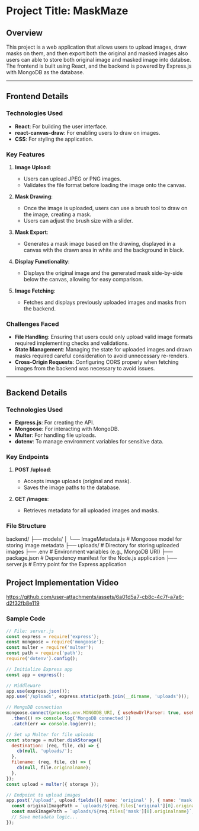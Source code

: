 # Project Title: MaskMaze

## Overview

This project is a web application that allows users to upload images, draw masks on them, and then export both the original and masked images also users can able to store both original image and masked image into databse. The frontend is built using React, and the backend is powered by Express.js with MongoDB as the database.

---

## Frontend Details

### Technologies Used
- **React**: For building the user interface.
- **react-canvas-draw**: For enabling users to draw on images.
- **CSS**: For styling the application.

### Key Features
1. **Image Upload**:
   - Users can upload JPEG or PNG images.
   - Validates the file format before loading the image onto the canvas.

2. **Mask Drawing**:
   - Once the image is uploaded, users can use a brush tool to draw on the image, creating a mask.
   - Users can adjust the brush size with a slider.

3. **Mask Export**:
   - Generates a mask image based on the drawing, displayed in a canvas with the drawn area in white and the background in black.

4. **Display Functionality**:
   - Displays the original image and the generated mask side-by-side below the canvas, allowing for easy comparison.

5. **Image Fetching**:
   - Fetches and displays previously uploaded images and masks from the backend.

### Challenges Faced
- **File Handling**: Ensuring that users could only upload valid image formats required implementing checks and validations.
- **State Management**: Managing the state for uploaded images and drawn masks required careful consideration to avoid unnecessary re-renders.
- **Cross-Origin Requests**: Configuring CORS properly when fetching images from the backend was necessary to avoid issues.

---

## Backend Details

### Technologies Used
- **Express.js**: For creating the API.
- **Mongoose**: For interacting with MongoDB.
- **Multer**: For handling file uploads.
- **dotenv**: To manage environment variables for sensitive data.

### Key Endpoints
1. **POST /upload**:
   - Accepts image uploads (original and mask).
   - Saves the image paths to the database.

2. **GET /images**:
   - Retrieves metadata for all uploaded images and masks.

### File Structure
backend/ 
├── models/ 
│       └── ImageMetadata.js # Mongoose model for storing image metadata 
├── uploads/ # Directory for storing uploaded images 
├── .env # Environment variables (e.g., MongoDB URI) 
├── package.json # Dependency manifest for the Node.js application 
├── server.js # Entry point for the Express application

## Project Implementation Video

https://github.com/user-attachments/assets/6a01d5a7-cb8c-4c7f-a7a6-d2f32fb8e119


### Sample Code

```javascript
// File: server.js
const express = require('express');
const mongoose = require('mongoose');
const multer = require('multer');
const path = require('path');
require('dotenv').config();

// Initialize Express app
const app = express();

// Middleware
app.use(express.json());
app.use('/uploads', express.static(path.join(__dirname, 'uploads')));

// MongoDB connection
mongoose.connect(process.env.MONGODB_URI, { useNewUrlParser: true, useUnifiedTopology: true })
  .then(() => console.log('MongoDB connected'))
  .catch(err => console.log(err));

// Set up Multer for file uploads
const storage = multer.diskStorage({
  destination: (req, file, cb) => {
    cb(null, 'uploads/');
  },
  filename: (req, file, cb) => {
    cb(null, file.originalname);
  },
});
const upload = multer({ storage });

// Endpoint to upload images
app.post('/upload', upload.fields([{ name: 'original' }, { name: 'mask' }]), async (req, res) => {
  const originalImagePath = `uploads/${req.files['original'][0].originalname}`;
  const maskImagePath = `uploads/${req.files['mask'][0].originalname}`;
  // Save metadata logic...
});
